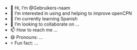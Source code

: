 - 👋 Hi, I’m @Gebruikers-naam
- 👀 I’m interested in using and helping to improve openCPN
- 🌱 I’m currently learning Spanish
- 💞️ I’m looking to collaborate on ...
- 📫 How to reach me ...
- 😄 Pronouns: ...
- ⚡ Fun fact: ...

<!---
Gebruikers-naam/Gebruikers-naam is a ✨ special ✨ repository because its `README.md` (this file) appears on your GitHub profile.
You can click the Preview link to take a look at your changes.
--->
